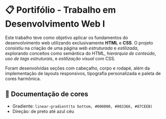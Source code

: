 # 📋 Portifólio - Trabalho em Desenvolvimento Web I

Este trabalho teve como objetivo aplicar os fundamentos do desenvolvimento web utilizando exclusivamente **HTML** e **CSS**. O projeto consistiu na criação de uma página web *estruturada* e *estilizada*, explorando conceitos como semântica do HTML, *hierarquia de conteúdo*, *uso de tags estruturais*, e *estilização visual* com CSS.

Foram desenvolvidas seções com cabeçalho, corpo e rodapé, além da implementação de layouts responsivos, tipografia personalizada e paleta de cores harmônica. 

## 🎨 Documentação de cores

- Gradiente: `linear-gradient(to bottom, #000000, #003366, #87CEEB)`
- Direção: de preto até azul céu

